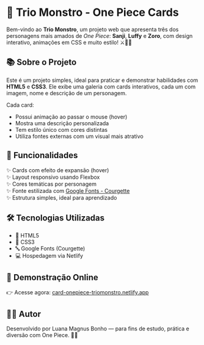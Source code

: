 
# 🌊 Trio Monstro - One Piece Cards

Bem-vindo ao **Trio Monstro**, um projeto web que apresenta três dos personagens mais amados de *One Piece*: **Sanji**, **Luffy** e **Zoro**, com design interativo, animações em CSS e muito estilo! ⚔️🍖🌀



## 📚 Sobre o Projeto

Este é um projeto simples, ideal para praticar e demonstrar habilidades com **HTML5** e **CSS3**. Ele exibe uma galeria com cards interativos, cada um com imagem, nome e descrição de um personagem.

Cada card:
- Possui animação ao passar o mouse (hover)
- Mostra uma descrição personalizada
- Tem estilo único com cores distintas
- Utiliza fontes externas com um visual mais atrativo



## 🧪 Funcionalidades

✨ Cards com efeito de expansão (hover)  
✨ Layout responsivo usando Flexbox  
✨ Cores temáticas por personagem  
✨ Fonte estilizada com [Google Fonts - Courgette](https://fonts.google.com/specimen/Courgette)  
✨ Estrutura simples, ideal para aprendizado



## 🛠️ Tecnologias Utilizadas

- 🧱 HTML5
- 🎨 CSS3
- 🔤 Google Fonts (Courgette)
- 💻 Hospedagem via Netlify



## 🔗 Demonstração Online

👉 Acesse agora: [card-onepiece-triomonstro.netlify.app](https://card-onepiece-triomonstro.netlify.app/)


## 👨‍💻 Autor
Desenvolvido por Luana Magnus Bonho — para fins de estudo, prática e diversão com One Piece. 🏴‍☠️
